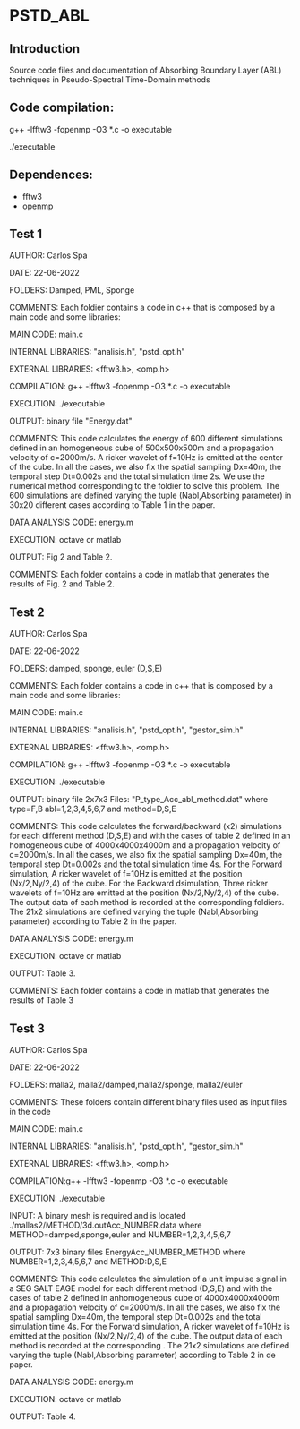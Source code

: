 # PSTD_ABL

Introduction
------------
Source code files and documentation of Absorbing Boundary Layer (ABL) techniques in Pseudo-Spectral Time-Domain methods


Code compilation: 
----------------
g++ -lfftw3 -fopenmp -O3 *.c -o executable

./executable

Dependences:
-------------
* fftw3
* openmp


**Test 1**
---------

 AUTHOR: Carlos Spa
 
 DATE: 22-06-2022
 
 FOLDERS: Damped, PML, Sponge

 COMMENTS: Each foldier contains a code in c++ that is composed by a main code and some libraries:
  
 MAIN CODE: main.c 
 
 INTERNAL LIBRARIES: "analisis.h", "pstd_opt.h"
 
 EXTERNAL LIBRARIES: <fftw3.h>, <omp.h>
 
 COMPILATION: g++ -lfftw3 -fopenmp -O3 *.c -o executable
 
 EXECUTION: ./executable
 
 OUTPUT: binary file "Energy.dat"
 
COMMENTS: This code calculates the energy of 600 different simulations defined in an homogeneous cube of 500x500x500m and a propagation velocity of c=2000m/s.
A ricker wavelet of f=10Hz is emitted at the center of the cube.
In all the cases, we also  fix the spatial sampling Dx=40m, the temporal step Dt=0.002s and the total simulation time 2s.
We use the numerical method corresponding to the foldier to solve this problem.
The 600 simulations are defined varying the tuple (Nabl,Absorbing parameter) in 30x20 different cases according to Table 1 in the paper.

DATA ANALYSIS CODE: energy.m

EXECUTION: octave or matlab

OUTPUT: Fig 2 and Table 2. 

COMMENTS: Each folder contains a code in matlab that generates the results of Fig. 2 and Table 2.



**Test 2**
--------- 

AUTHOR: Carlos Spa

 DATE: 22-06-2022
 
 
 FOLDERS: damped, sponge, euler  (D,S,E)
 
 COMMENTS: Each folder contains a code in c++ that is composed by a main code and some libraries:
 
 
 MAIN CODE: main.c 
 
 INTERNAL LIBRARIES: "analisis.h", "pstd_opt.h", "gestor_sim.h"
 
 EXTERNAL LIBRARIES: <fftw3.h>, <omp.h>
 
 COMPILATION: g++ -lfftw3 -fopenmp -O3 *.c -o executable
 
 EXECUTION: ./executable
 
 OUTPUT: binary file 2x7x3 Files: "P_type_Acc_abl_method.dat" where type=F,B  abl=1,2,3,4,5,6,7 and method=D,S,E
 
COMMENTS: This code calculates the forward/backward  (x2) simulations for each different method (D,S,E) and with the cases of table 2 defined in an homogeneous 
cube of 4000x4000x4000m and a propagation velocity of c=2000m/s.
In all the cases, we also  fix the spatial sampling Dx=40m, the temporal step Dt=0.002s and the total simulation time 4s.
For the Forward simulation, A ricker wavelet of f=10Hz is emitted at the position (Nx/2,Ny/2,4) of the cube.
For the Backward dsimulation, Three ricker wavelets of f=10Hz are emitted at the position (Nx/2,Ny/2,4) of the cube.
The output data of each method is recorded at the corresponding foldiers. 
The 21x2 simulations are defined varying the tuple (Nabl,Absorbing parameter)  according to Table 2 in the paper.

DATA ANALYSIS CODE: energy.m

EXECUTION: octave or matlab

OUTPUT: Table 3. 

 COMMENTS: Each folder contains a code in matlab that generates the results of Table 3
 

**Test 3**
-------------

 AUTHOR: Carlos Spa

DATE: 22-06-2022
 
FOLDERS: malla2, malla2/damped,malla2/sponge, malla2/euler 
 
COMMENTS: These folders contain different binary files used as input files in the code
 
 MAIN CODE: main.c 
 
 INTERNAL LIBRARIES: "analisis.h", "pstd_opt.h", "gestor_sim.h"
 
 EXTERNAL LIBRARIES: <fftw3.h>, <omp.h>
 
 COMPILATION:g++ -lfftw3 -fopenmp -O3 *.c -o executable
 
 EXECUTION: ./executable
 
 INPUT: A binary mesh is required and is located ./mallas2/METHOD/3d.outAcc_NUMBER.data where METHOD=damped,sponge,euler and NUMBER=1,2,3,4,5,6,7
 
 OUTPUT: 7x3 binary files EnergyAcc_NUMBER_METHOD where NUMBER=1,2,3,4,5,6,7 and METHOD:D,S,E
 
COMMENTS: This code calculates the  simulation of a unit impulse signal in a SEG SALT EAGE model for each different method (D,S,E) and with the cases of table 2 defined in anhomogeneous cube of 4000x4000x4000m and a propagation velocity of c=2000m/s.
In all the cases, we also  fix the spatial sampling Dx=40m, the temporal step Dt=0.002s and the total simulation time 4s.
For the Forward simulation, A ricker wavelet of f=10Hz is emitted at the position (Nx/2,Ny/2,4) of the cube.
The output data of each method is recorded at the corresponding . 
The 21x2 simulations are defined varying the tuple (Nabl,Absorbing parameter)  according to Table 2 in de paper.

DATA ANALYSIS CODE: energy.m

EXECUTION: octave or matlab

OUTPUT: Table 4. 


 
 
 
